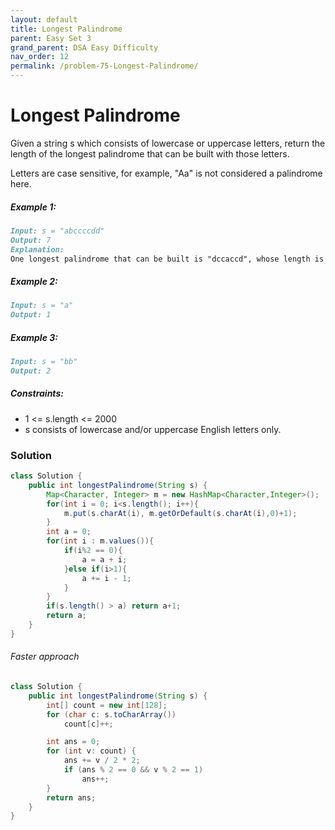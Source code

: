 ```yaml
---
layout: default
title: Longest Palindrome
parent: Easy Set 3
grand_parent: DSA Easy Difficulty
nav_order: 12
permalink: /problem-75-Longest-Palindrome/
---
```

# Longest Palindrome

Given a string s which consists of lowercase or uppercase letters, return the length of the longest palindrome that can be built with those letters.

Letters are case sensitive, for example, "Aa" is not considered a palindrome here.

##### Example 1:
```markdown
Input: s = "abccccdd"
Output: 7
Explanation:
One longest palindrome that can be built is "dccaccd", whose length is 7.
```
##### Example 2:
```markdown
Input: s = "a"
Output: 1
```
##### Example 3:
```markdown
Input: s = "bb"
Output: 2
```
##### Constraints:
* 1 <= s.length <= 2000
* s consists of lowercase and/or uppercase English letters only.

### Solution
```java
class Solution {
    public int longestPalindrome(String s) {
        Map<Character, Integer> m = new HashMap<Character,Integer>();
        for(int i = 0; i<s.length(); i++){
            m.put(s.charAt(i), m.getOrDefault(s.charAt(i),0)+1);
        }
        int a = 0;
        for(int i : m.values()){
            if(i%2 == 0){
                a = a + i;
            }else if(i>1){
                a += i - 1;
            }
        }
        if(s.length() > a) return a+1;
        return a;
    }
}
```
###### Faster approach
```java
class Solution {
    public int longestPalindrome(String s) {
        int[] count = new int[128];
        for (char c: s.toCharArray())
            count[c]++;

        int ans = 0;
        for (int v: count) {
            ans += v / 2 * 2;
            if (ans % 2 == 0 && v % 2 == 1)
                ans++;
        }
        return ans;
    }
}
```
